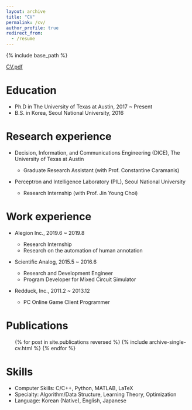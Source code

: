 ```yaml
---
layout: archive
title: "CV"
permalink: /cv/
author_profile: true
redirect_from:
  - /resume
---
```


{% include base_path %}

[CV.pdf](../files/CV_JeongyeolKwon.pdf)

Education
======
* Ph.D in The University of Texas at Austin, 2017 ~ Present
* B.S. in Korea, Seoul National University, 2016


Research experience
======
* Decision, Information, and Communications Engineering (DICE), The University of Texas at Austin
	* Graduate Research Assistant (with Prof. Constantine Caramanis)  

* Perceptron and Intelligence Laboratory (PIL), Seoul National University
  * Research Internship (with Prof. Jin Young Choi) 


Work experience
======
* Alegion Inc., 2019.6 ~ 2019.8
	* Research Internship
	* Research on the automation of human annotation

* Scientific Analog, 2015.5 ~ 2016.6
	* Research and Development Engineer
	* Program Developer for Mixed Circuit Simulator  

* Redduck, Inc., 2011.2 ~ 2013.12
  * PC Online Game Client Programmer
  

Publications
======
  <ul>{% for post in site.publications reversed %}
    {% include archive-single-cv.html %}
  {% endfor %}</ul>


Skills
======
* Computer Skills: C/C++, Python, MATLAB, LaTeX
* Specialty: Algorithm/Data Structure, Learning Theory, Optimization
* Language: Korean (Native), English, Japanese
  
